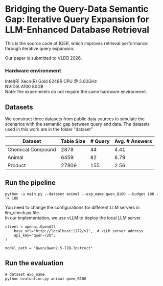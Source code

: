 # Bridging the Query-Data Semantic Gap: Iterative Query Expansion for LLM-Enhanced Database Retrieval

This is the source code of IQER, which improves retrieval performance through iterative query expansion. 

Our paper is submitted to VLDB 2026. 

### Hardware environment
Intel(R) Xeon(R) Gold 6248R CPU @ 3.00GHz  
NVIDIA A100 80GB  
Note: the experiments do not require the same hardware environment.

## Datasets
We construct three datasets from public data sources to simulate the scenarios with the semantic gap between query and data.
The datasets used in this work are in the folder "dataset"

| Dataset           | Table Size | # Query | Avg. # Answers |
|-------------------|------------|---------|----------------|
| Chemical Compound | 2878       | 44      | 4.41           |
| Animal            | 6459       | 82      | 6.79           |
| Product           | 27809      | 155     | 2.56           |

## Run the pipeline
```
python -u main.py --dataset animal --exp_name qwen_B100 --budget 100 --k 100
```
You need to change the configurations for different LLM servers in llm_check.py file.  
In our implementation, we use vLLM to deploy the local LLM server.
```
client = openai.OpenAI(
    base_url="http://localhost:1172/v1",  # vLLM server address
    api_key="qwen-72b",  
)

model_path = "Qwen/Qwen2.5-72B-Instruct"
```

## Run the evaluation
```
# dataset exp_name
python evaluation.py animal qwen_B100
```